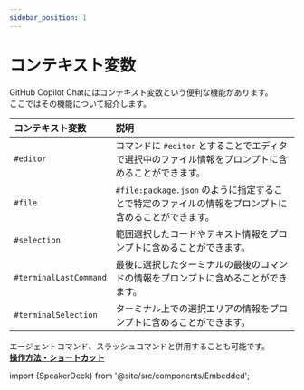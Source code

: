 ```yaml
---
sidebar_position: 1
---
```


# コンテキスト変数

GitHub Copilot Chatにはコンテキスト変数という便利な機能があります。<br/>
ここではその機能について紹介します。

| コンテキスト変数 | 説明 |
| :--- | :--- |
| `#editor` | コマンドに `#editor` とすることでエディタで選択中のファイル情報をプロンプトに含めることができます。 |
| `#file` | `#file:package.json` のように指定することで特定のファイルの情報をプロンプトに含めることができます。 |
| `#selection` | 範囲選択したコードやテキスト情報をプロンプトに含めることができます。 |
| `#terminalLastCommand` | 最後に選択したターミナルの最後のコマンドの情報をプロンプトに含めることができます。 |
| `#terminalSelection` | ターミナル上での選択エリアの情報をプロンプトに含めることができます。 |

エージェントコマンド、スラッシュコマンドと併用することも可能です。<br/>
[**操作方法・ショートカット**](../01_github-copilot/02_shortcuts.md)

import {SpeakerDeck} from '@site/src/components/Embedded';

<!-- https://speakerdeck.com/yuhattor/ai-powered-development-with-github-copilot-20240202 -->
<SpeakerDeck slideId="c183f4601ad7409da0d473f98f93a892"  page={23} />
